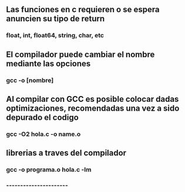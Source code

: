 ## Las funciones en c requieren o se espera anuncien su tipo de return
### float, int, float64, string, char, etc
## El compilador puede cambiar el nombre mediante las opciones
### gcc -o [nombre]
## Al compilar con GCC es posible colocar dadas optimizaciones, recomendadas una vez a sido depurado el codigo
### gcc -O2 hola.c -o name.o
## librerias a traves del compilador
### gcc -o programa.o hola.c -lm
### ----------------------
